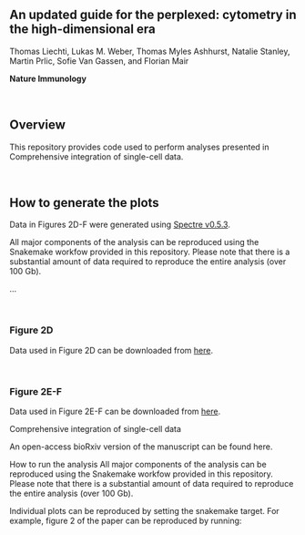 ## An updated guide for the perplexed: cytometry in the high-dimensional era 

Thomas Liechti, Lukas M. Weber, Thomas Myles Ashhurst, Natalie Stanley, Martin Prlic, Sofie Van Gassen, and Florian Mair

**Nature Immunology**

<br/>


## Overview

This repository provides code used to perform analyses presented in Comprehensive integration of single-cell data.

<br/>


## How to generate the plots

Data in Figures 2D-F were generated using [Spectre v0.5.3](). 

All major components of the analysis can be reproduced using the Snakemake workfow provided in this repository. Please note that there is a substantial amount of data required to reproduce the entire analysis (over 100 Gb).

...

<br/>

### Figure 2D

Data used in Figure 2D can be downloaded from [here]().

<br/>

### Figure 2E-F

Data used in Figure 2E-F can be downloaded from [here]().






Comprehensive integration of single-cell data


An open-access bioRxiv version of the manuscript can be found here.

How to run the analysis
All major components of the analysis can be reproduced using the Snakemake workfow provided in this repository. Please note that there is a substantial amount of data required to reproduce the entire analysis (over 100 Gb).

Individual plots can be reproduced by setting the snakemake target. For example, figure 2 of the paper can be reproduced by running:




